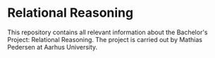 # Relational Reasoning
This repository contains all relevant information about the Bachelor's Project: Relational Reasoning.
The project is carried out by Mathias Pedersen at Aarhus University.